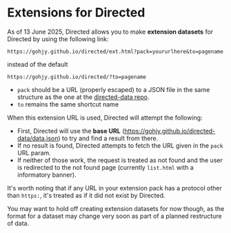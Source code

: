 # Extensions for Directed
As of 13 June 2025, Directed allows you to make **extension datasets** for Directed by using the following link:

`https://gohjy.github.io/directed/ext.html?pack=yoururlhere&to=pagename`

instead of the default

`https://gohjy.github.io/directed/?to=pagename`

- `pack` should be a URL (properly escaped) to a JSON file in the same structure as the one at the [directed-data repo](https://github.com/gohjy/directed-data). 
- `to` remains the same shortcut name

When this extension URL is used, Directed will attempt the following:
- First, Directed will use the **base URL** (https://gohjy.github.io/directed-data/data.json) to try and find a result from there.
- If no result is found, Directed attempts to fetch the URL given in the `pack` URL param.
- If neither of those work, the request is treated as not found and the user is redirected to the not found page (currently `list.html` with a informatory banner).

It's worth noting that if any URL in your extension pack has a protocol other than `https:`, it's treated as if it did not exist by Directed.

You may want to hold off creating extension datasets for now though, as the format for a dataset may change very soon as part of a planned restructure of data.
